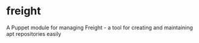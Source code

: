 freight
=======

A Puppet module for managing Freight - a tool for creating and maintaining apt repositories easily
